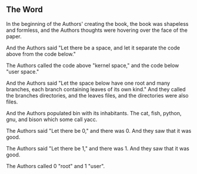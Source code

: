 ## The Word

In the beginning of the Authors' creating the book, the book was shapeless and formless, and the Authors thoughts were hovering over the face of the paper.

And the Authors said "Let there be a space, and let it separate the code above from the code below."

The Authors called the code above "kernel space," and the code below "user space."

And the Authors said "Let the space below have one root and many branches, each branch containing leaves of its own kind." And they called the branches directories, and the leaves files, and the directories were also files.

And the Authors populated bin with its inhabitants. The cat, fish, python, gnu, and bison which some call yacc.

The Authors said "Let there be 0," and there was 0. And they saw that it was good.

The Authors said "Let there be 1," and there was 1. And they saw that it was good.

The Authors called 0 "root" and 1 "user".

